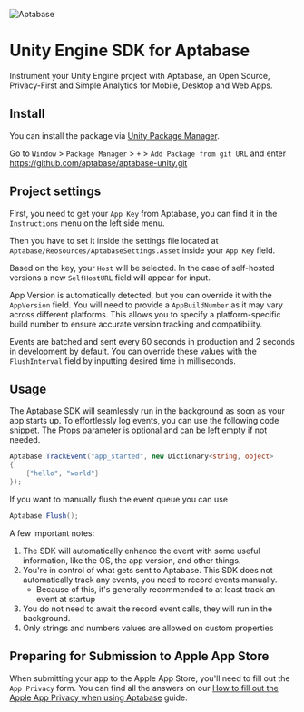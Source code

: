![Aptabase](https://aptabase.com/og.png)

# Unity Engine SDK for Aptabase

Instrument your Unity Engine project with Aptabase, an Open Source, Privacy-First and Simple Analytics for Mobile, Desktop and Web Apps.

## Install

You can install the package via [Unity Package Manager](https://docs.unity3d.com/Manual/upm-ui.html).

Go to `Window` > `Package Manager` > `+` > `Add Package from git URL` and enter https://github.com/aptabase/aptabase-unity.git

## Project settings

First, you need to get your `App Key` from Aptabase, you can find it in the `Instructions` menu on the left side menu.

Then you have to set it inside the settings file located at `Aptabase/Reosources/AptabaseSettings.Asset` inside your `App Key` field.

Based on the key, your `Host` will be selected. In the case of self-hosted versions a new `SelfHostURL` field will appear for input.

App Version is automatically detected, but you can override it with the `AppVersion` field. You will need to provide a `AppBuildNumber` as it may vary across different platforms. This allows you to specify a platform-specific build number to ensure accurate version tracking and compatibility.

Events are batched and sent every 60 seconds in production and 2 seconds in development by default. You can override these values with the `FlushInterval` field by inputting desired time in milliseconds.

## Usage

The Aptabase SDK will seamlessly run in the background as soon as your app starts up. To effortlessly log events, you can use the following code snippet. The Props parameter is optional and can be left empty if not needed.

```csharp
Aptabase.TrackEvent("app_started", new Dictionary<string, object>
{
    {"hello", "world"}
});
```

If you want to manually flush the event queue you can use 
```csharp
Aptabase.Flush();
```

A few important notes:

1. The SDK will automatically enhance the event with some useful information, like the OS, the app version, and other things.
2. You're in control of what gets sent to Aptabase. This SDK does not automatically track any events, you need to record events manually.
   - Because of this, it's generally recommended to at least track an event at startup
3. You do not need to await the record event calls, they will run in the background.
4. Only strings and numbers values are allowed on custom properties

## Preparing for Submission to Apple App Store

When submitting your app to the Apple App Store, you'll need to fill out the `App Privacy` form. You can find all the answers on our [How to fill out the Apple App Privacy when using Aptabase](https://aptabase.com/docs/apple-app-privacy) guide.
